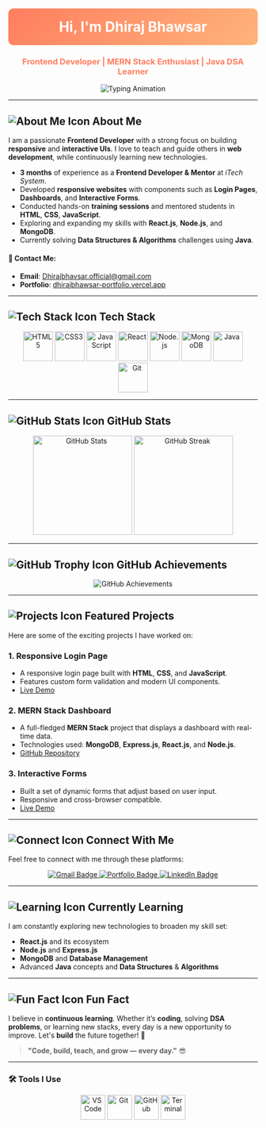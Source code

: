 <h1 align="center" style="background: linear-gradient(135deg, #FF7E5F, #FEB47B); color: white; padding: 20px; border-radius: 10px;">Hi, I'm Dhiraj Bhawsar</h1>
<h3 align="center" style="color: #FF7E5F;">Frontend Developer | MERN Stack Enthusiast | Java DSA Learner</h3>

<p align="center">
  <img src="https://readme-typing-svg.demolab.com?font=Fira+Code&size=22&pause=1000&color=0FF7FF&center=true&vCenter=true&width=500&lines=Building+clean+%26+responsive+UIs;Teaching+Web+Development;Exploring+Full-Stack+Web+Tech" alt="Typing Animation" />
</p>

---

## ![About Me Icon](https://img.icons8.com/ios/50/FFFFFF/about.png) **About Me**

I am a passionate **Frontend Developer** with a strong focus on building **responsive** and **interactive UIs**. I love to teach and guide others in **web development**, while continuously learning new technologies.

- **3 months** of experience as a **Frontend Developer & Mentor** at *iTech System*.
- Developed **responsive websites** with components such as **Login Pages**, **Dashboards**, and **Interactive Forms**.
- Conducted hands-on **training sessions** and mentored students in **HTML**, **CSS**, **JavaScript**.
- Exploring and expanding my skills with **React.js**, **Node.js**, and **MongoDB**.
- Currently solving **Data Structures & Algorithms** challenges using **Java**.

#### 📧 **Contact Me**:
- **Email**: [Dhirajbhavsar.official@gmail.com](mailto:Dhirajbhavsar.official@gmail.com)
- **Portfolio**: [dhirajbhawsar-portfolio.vercel.app](https://dhirajbhawsar-portfolio.vercel.app)

---

## ![Tech Stack Icon](https://img.icons8.com/ios/50/FFFFFF/settings.png) **Tech Stack**

<p align="center">
  <img src="https://cdn.jsdelivr.net/gh/devicons/devicon/icons/html5/html5-original.svg" height="60" alt="HTML5"/>
  <img src="https://cdn.jsdelivr.net/gh/devicons/devicon/icons/css3/css3-original.svg" height="60" alt="CSS3"/>
  <img src="https://cdn.jsdelivr.net/gh/devicons/devicon/icons/javascript/javascript-original.svg" height="60" alt="JavaScript"/>
  <img src="https://cdn.jsdelivr.net/gh/devicons/devicon/icons/react/react-original.svg" height="60" alt="React"/>
  <img src="https://cdn.jsdelivr.net/gh/devicons/devicon/icons/nodejs/nodejs-original.svg" height="60" alt="Node.js"/>
  <img src="https://cdn.jsdelivr.net/gh/devicons/devicon/icons/mongodb/mongodb-original.svg" height="60" alt="MongoDB"/>
  <img src="https://cdn.jsdelivr.net/gh/devicons/devicon/icons/java/java-original.svg" height="60" alt="Java"/>
  <img src="https://cdn.jsdelivr.net/gh/devicons/devicon/icons/git/git-original.svg" height="60" alt="Git"/>
</p>

---

## ![GitHub Stats Icon](https://img.icons8.com/ios/50/FFFFFF/github.png) **GitHub Stats**

<p align="center">
  <img src="https://github-readme-stats.vercel.app/api?username=Dhirajbhavsar9900&show_icons=true&theme=tokyonight&hide_border=true" height="200" alt="GitHub Stats"/>
  <img src="https://github-readme-streak-stats.herokuapp.com?user=Dhirajbhavsar9900&theme=tokyonight&hide_border=true" height="200" alt="GitHub Streak"/>
</p>

---

## ![GitHub Trophy Icon](https://img.icons8.com/ios/50/FFFFFF/trophy.png) **GitHub Achievements**

<p align="center">
  <img src="https://github-profile-trophy.vercel.app/?username=Dhirajbhavsar9900&theme=tokyonight&no-frame=true&title=Stars,Followers,Commits,Repositories,Issues,PullRequest" alt="GitHub Achievements"/>
</p>

---

## ![Projects Icon](https://img.icons8.com/ios/50/FFFFFF/folder-invoices.png) **Featured Projects**

Here are some of the exciting projects I have worked on:

### 1. **Responsive Login Page**
   - A responsive login page built with **HTML**, **CSS**, and **JavaScript**.
   - Features custom form validation and modern UI components.
   - [Live Demo](https://your-link-to-live-demo.com)

### 2. **MERN Stack Dashboard**
   - A full-fledged **MERN Stack** project that displays a dashboard with real-time data.
   - Technologies used: **MongoDB**, **Express.js**, **React.js**, and **Node.js**.
   - [GitHub Repository](https://github.com/your-repository-link)

### 3. **Interactive Forms**
   - Built a set of dynamic forms that adjust based on user input.
   - Responsive and cross-browser compatible.
   - [Live Demo](https://your-link-to-live-demo.com)

---

## ![Connect Icon](https://img.icons8.com/ios/50/FFFFFF/connected.png) **Connect With Me**

Feel free to connect with me through these platforms:

<p align="center">
  <a href="mailto:Dhirajbhavsar.official@gmail.com">
    <img src="https://img.shields.io/badge/Gmail-D14836?style=for-the-badge&logo=gmail&logoColor=white" alt="Gmail Badge"/>
  </a>
  <a href="https://dhirajbhawsar-portfolio.vercel.app">
    <img src="https://img.shields.io/badge/Portfolio-000000?style=for-the-badge&logo=vercel&logoColor=white" alt="Portfolio Badge"/>
  </a>
  <a href="https://www.linkedin.com/in/dhirajbhawsar/">
    <img src="https://img.shields.io/badge/LinkedIn-0A66C2?style=for-the-badge&logo=linkedin&logoColor=white" alt="LinkedIn Badge"/>
  </a>
</p>

---

## ![Learning Icon](https://img.icons8.com/ios/50/FFFFFF/education.png) **Currently Learning**

I am constantly exploring new technologies to broaden my skill set:

- **React.js** and its ecosystem
- **Node.js** and **Express.js**
- **MongoDB** and **Database Management**
- Advanced **Java** concepts and **Data Structures** & **Algorithms**

---

## ![Fun Fact Icon](https://img.icons8.com/ios/50/FFFFFF/brain.png) **Fun Fact**

I believe in **continuous learning**. Whether it’s **coding**, solving **DSA problems**, or learning new stacks, every day is a new opportunity to improve. Let's **build** the future together! 🚀

> **"Code, build, teach, and grow — every day."** 😎

---

### 🛠 Tools I Use

<p align="center">
  <img src="https://img.icons8.com/ios/50/FFFFFF/visual-studio-code.png" height="50" alt="VS Code"/>
  <img src="https://img.icons8.com/ios/50/FFFFFF/git.png" height="50" alt="Git"/>
  <img src="https://img.icons8.com/ios/50/FFFFFF/github.png" height="50" alt="GitHub"/>
  <img src="https://img.icons8.com/ios/50/FFFFFF/terminal.png" height="50" alt="Terminal"/>
</p>

